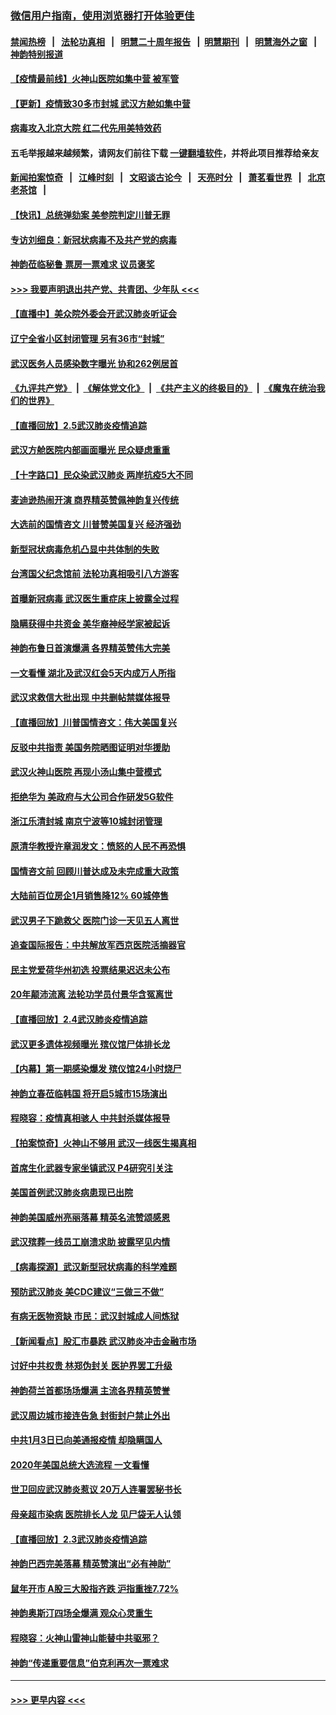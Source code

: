 ### [微信用户指南，使用浏览器打开体验更佳](https://github.com/gfw-breaker/banned-news1/blob/master/indexes/wechat-guide.md?t=0)
#### [禁闻热榜](热点新闻.md?t=0)  &nbsp;&nbsp;|&nbsp;&nbsp; [法轮功真相](https://github.com/gfw-breaker/truth/blob/master/README.md?t=0) &nbsp;&nbsp;|&nbsp;&nbsp; [明慧二十周年报告](https://github.com/gfw-breaker/mh-reports/blob/master/README.md?t=0) &nbsp;&nbsp;|&nbsp;&nbsp;[明慧期刊](https://github.com/gfw-breaker/mh-qikan) &nbsp;&nbsp;|&nbsp;&nbsp; [明慧海外之窗](https://github.com/gfw-breaker/mh-news/blob/master/README.md?t=0) &nbsp;&nbsp;|&nbsp;&nbsp; [神韵特别报道](https://github.com/gfw-breaker/mh-news/blob/master/shenyun.md?t=0)
#### [【疫情最前线】火神山医院如集中营 被军管](../pages/nf4514/n11847524.md?t=02060933) 
#### [【更新】疫情致30多市封城 武汉方舱如集中营](../pages/nf4514/n11801312.md?t=02060933) 
#### [病毒攻入北京大院 红二代先用美特效药](../pages/nf4514/n11847427.md?t=02060933) 
#### 五毛举报越来越频繁，请网友们前往下载 [一键翻墙软件](https://github.com/gfw-breaker/ssr-accounts)，并将此项目推荐给亲友
#### [新闻拍案惊奇](https://github.com/gfw-breaker/banned-news1/blob/master/pages/link4.md) &nbsp;&nbsp;|&nbsp;&nbsp; [江峰时刻](https://github.com/gfw-breaker/banned-news1/blob/master/pages/link4.md) &nbsp;&nbsp;|&nbsp;&nbsp; [文昭谈古论今](https://github.com/gfw-breaker/banned-news1/blob/master/pages/link4.md) &nbsp;&nbsp;|&nbsp;&nbsp; [天亮时分](https://github.com/gfw-breaker/banned-news1/blob/master/pages/link4.md) &nbsp;&nbsp;|&nbsp;&nbsp; [萧茗看世界](https://github.com/gfw-breaker/banned-news1/blob/master/pages/link4.md) &nbsp;&nbsp;|&nbsp;&nbsp; [北京老茶馆](https://github.com/gfw-breaker/banned-news1/blob/master/pages/link4.md) &nbsp;&nbsp;|&nbsp;&nbsp; 
#### [【快讯】总统弹劾案 美参院判定川普无罪](../pages/nf4514/n11847316.md?t=02060933) 
#### [专访刘细良：新冠状病毒不及共产党的病毒](../pages/nf4514/n11847164.md?t=02060933) 
#### [神韵莅临秘鲁 票房一票难求 议员褒奖](../pages/nf4514/n11847036.md?t=02060933) 
#### [>>> 我要声明退出共产党、共青团、少年队 <<<](https://github.com/begood0513/goodnews/blob/master/quit/letter.md) 
#### [【直播中】美众院外委会开武汉肺炎听证会](../pages/nf4514/n11846727.md?t=02060933) 
#### [辽宁全省小区封闭管理 另有36市“封城”](../pages/nf4514/n11846879.md?t=02060933) 
#### [武汉医务人员感染数字曝光 协和262例居首](../pages/nf4514/n11846742.md?t=02060933) 
#### [《九评共产党》](https://github.com/begood0513/9ping.md/blob/master/README.md) &nbsp;|&nbsp; [《解体党文化》](../../../../jtdwh.md/blob/master/README.md)  &nbsp;|&nbsp; [《共产主义的终极目的》](../../../../gczydzjmd.md/blob/master/README.md) &nbsp;|&nbsp; [《魔鬼在统治我们的世界》](../../../../mgztzwmdsj.md/blob/master/README.md) 
#### [【直播回放】2.5武汉肺炎疫情追踪](../pages/nf4514/n11846437.md?t=02060933) 
#### [武汉方舱医院内部画面曝光 民众疑虑重重](../pages/nf4514/n11846442.md?t=02060933) 
#### [【十字路口】民众染武汉肺炎 两岸抗疫5大不同](../pages/nf4514/n11845264.md?t=02060933) 
#### [麦迪逊热闹开演 商界精英赞佩神韵复兴传统](../pages/nf4514/n11846113.md?t=02060933) 
#### [大选前的国情咨文 川普赞美国复兴 经济强劲](../pages/nf4514/n11845526.md?t=02060933) 
#### [新型冠状病毒危机凸显中共体制的失败](../pages/nf4514/n11844970.md?t=02060933) 
#### [台湾国父纪念馆前 法轮功真相吸引八方游客](../pages/nf4514/n11843885.md?t=02060933) 
#### [首曝新冠病毒 武汉医生重症床上披露全过程](../pages/nf4514/n11845150.md?t=02060933) 
#### [隐瞒获得中共资金 美华裔神经学家被起诉](../pages/nf4514/n11844879.md?t=02060933) 
#### [神韵布鲁日首演爆满 各界精英赞伟大完美](../pages/nf4514/n11845302.md?t=02060933) 
#### [一文看懂 湖北及武汉红会5天内成万人所指](../pages/nf4514/n11844315.md?t=02060933) 
#### [武汉求救信大批出现 中共删帖禁媒体报导](../pages/nf4514/n11845064.md?t=02060933) 
#### [【直播回放】川普国情咨文：伟大美国复兴](../pages/nf4514/n11842079.md?t=02060933) 
#### [反驳中共指责 美国务院晒图证明对华援助](../pages/nf4514/n11844859.md?t=02060933) 
#### [武汉火神山医院 再现小汤山集中营模式](../pages/nf4514/n11844763.md?t=02060933) 
#### [拒绝华为 美政府与大公司合作研发5G软件](../pages/nf4514/n11844625.md?t=02060933) 
#### [浙江乐清封城 南京宁波等10城封闭管理](../pages/nf4514/n11844464.md?t=02060933) 
#### [原清华教授许章润发文：愤怒的人民不再恐惧](../pages/nf4514/n11844347.md?t=02060933) 
#### [国情咨文前 回顾川普达成及未完成重大政策](../pages/nf4514/n11844581.md?t=02060933) 
#### [大陆前百位房企1月销售降12% 60城停售](../pages/nf4514/n11844398.md?t=02060933) 
#### [武汉男子下跪救父 医院门诊一天见五人离世](../pages/nf4514/n11844073.md?t=02060933) 
#### [追查国际报告：中共解放军西京医院活摘器官](../pages/nf4514/n11838359.md?t=02060933) 
#### [民主党爱荷华州初选 投票结果迟迟未公布](../pages/nf4514/n11844207.md?t=02060933) 
#### [20年颠沛流离 法轮功学员付景华含冤离世](../pages/nf4514/n11841986.md?t=02060933) 
#### [【直播回放】2.4武汉肺炎疫情追踪](../pages/nf4514/n11844032.md?t=02060933) 
#### [武汉更多遗体视频曝光 殡仪馆尸体排长龙](../pages/nf4514/n11844057.md?t=02060933) 
#### [【内幕】第一期感染爆发 殡仪馆24小时烧尸](../pages/nf4514/n11843944.md?t=02060933) 
#### [神韵立春莅临韩国 将开启5城市15场演出](../pages/nf4514/n11843781.md?t=02060933) 
#### [程晓容：疫情真相骇人 中共封杀媒体报导](../pages/nf4514/n11843546.md?t=02060933) 
#### [【拍案惊奇】火神山不够用 武汉一线医生揭真相](../pages/nf4514/n11842682.md?t=02060933) 
#### [首席生化武器专家坐镇武汉 P4研究引关注](../pages/nf4514/n11842412.md?t=02060933) 
#### [美国首例武汉肺炎病患现已出院](../pages/nf4514/n11842740.md?t=02060933) 
#### [神韵美国威州亮丽落幕 精英名流赞颂感恩](../pages/nf4514/n11842912.md?t=02060933) 
#### [武汉殡葬一线员工崩溃求助 披露罕见内情](../pages/nf4514/n11842482.md?t=02060933) 
#### [【病毒探源】武汉新型冠状病毒的科学难题](../pages/nf4514/n11842176.md?t=02060933) 
#### [预防武汉肺炎 美CDC建议“三做三不做”](../pages/nf4514/n11842700.md?t=02060933) 
#### [有病无医物资缺 市民：武汉封城成人间炼狱](../pages/nf4514/n11839878.md?t=02060933) 
#### [【新闻看点】股汇市暴跌 武汉肺炎冲击金融市场](../pages/nf4514/n11842216.md?t=02060933) 
#### [讨好中共权贵 林郑伪封关 医护界罢工升级](../pages/nf4514/n11842359.md?t=02060933) 
#### [神韵荷兰首都场场爆满 主流各界精英赞誉](../pages/nf4514/n11842287.md?t=02060933) 
#### [武汉周边城市接连告急 封街封户禁止外出](../pages/nf4514/n11842277.md?t=02060933) 
#### [中共1月3日已向美通报疫情 却隐瞒国人](../pages/nf4514/n11841978.md?t=02060933) 
#### [2020年美国总统大选流程 一文看懂](../pages/nf4514/n11842056.md?t=02060933) 
#### [世卫回应武汉肺炎惹议 20万人连署罢秘书长](../pages/nf4514/n11841664.md?t=02060933) 
#### [母亲超市染病 医院排长人龙 见尸袋无人认领](../pages/nf4514/n11841762.md?t=02060933) 
#### [【直播回放】2.3武汉肺炎疫情追踪](../pages/nf4514/n11841577.md?t=02060933) 
#### [神韵巴西完美落幕 精英赞演出“必有神助”](../pages/nf4514/n11841240.md?t=02060933) 
#### [鼠年开市 A股三大股指齐跌 沪指重挫7.72%](../pages/nf4514/n11840461.md?t=02060933) 
#### [神韵奥斯汀四场全爆满 观众心灵重生](../pages/nf4514/n11841188.md?t=02060933) 
#### [程晓容：火神山雷神山能替中共驱邪？](../pages/nf4514/n11841031.md?t=02060933) 
#### [神韵“传递重要信息”伯克利再次一票难求](../pages/nf4514/n11841111.md?t=02060933) 

----
#### [ >>> 更早内容 <<< ](../indexes/nf4514-earlier.md)
